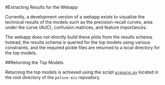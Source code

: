 #Extracting Results for the Webapp

Currently, a development version of a webapp exists to visualize the technical results of the models such as the precision-recall curves, area under the curve (AUC), confusion matrices, and feature importances.

The webapp does not directly build these plots from the results schema. Instead, the results schema is queried for the top models using various constraints, and the required pickle files are returned to a local directory for the top models.

##Returning the Top Models

Returning the top models is achieved using the script [`prepare.py`](./prepare.py) located in the root directory of the `police-eis` repository.
